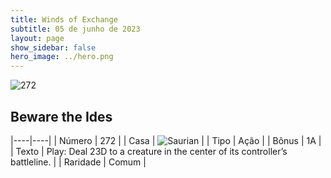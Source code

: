 ```yaml
---
title: Winds of Exchange
subtitle: 05 de junho de 2023
layout: page
show_sidebar: false
hero_image: ../hero.png
---
```


![272](https://mastervault-storage-prod.s3.amazonaws.com/media/card_front/en/600_272_5492d8256932_en.png)


## Beware the Ides

|----|----|
| Número | 272 |
| Casa | ![Saurian](https://archonarcana.com/images/thumb/9/9e/Saurian_P.png/22px-Saurian_P.png "Sauro") |
| Tipo | Ação |
| Bônus | 1A |
| Texto | Play: Deal 23D to a creature in the center of its controller’s battleline. |
| Raridade | Comum |
